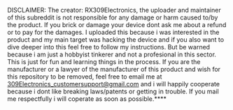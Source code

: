 DISCLAIMER: The creator: RX309Electronics, the uploader and maintainer of this subreddit is not responsible for any damage or harm caused to/by the product. If you brick or damage your device dont ask me about a refund or to pay for the damages. I uploaded this because i was interested in the product and my main target was hacking the device and if you also want to dive deeper into this feel free to follow my instructions. But be warned because i am just a hobbyist tinkerer and not a profesional in this sector. This is just for fun and learning things in the process. 
If you are the manufacturer or a lawyer of the manufacturer of this product and wish for this repository to be removed, feel free to email me at 309Electronics_customersupport@gmail.com and i will happily cooperate because i dont like breaking laws/patents or getting in trouble. If you mail me respectfully i will coperate as soon as possible.****
